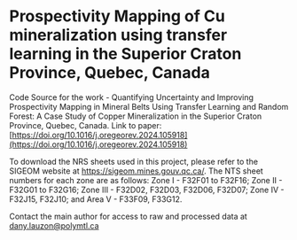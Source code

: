 # Prospectivity Mapping of Cu mineralization using transfer learning in the Superior Craton Province, Quebec, Canada
Code Source for the work - Quantifying Uncertainty and Improving Prospectivity Mapping in Mineral Belts Using Transfer Learning and Random Forest: A Case Study of Copper Mineralization in the Superior Craton Province, Quebec, Canada.
Link to paper: [https://doi.org/10.1016/j.oregeorev.2024.105918](https://doi.org/10.1016/j.oregeorev.2024.105918)

To download the NRS sheets used in this project, please refer to the SIGEOM website at https://sigeom.mines.gouv.qc.ca/. The NTS sheet numbers for each zone are as follows: Zone I - F32F01 to F32F16; Zone II - F32G01 to F32G16; Zone III - F32D02, F32D03, F32D06, F32D07; Zone IV - F32J15, F32J10; and Area V - F33F09, F33G12.

Contact the main author for access to raw and processed data at dany.lauzon@polymtl.ca  
